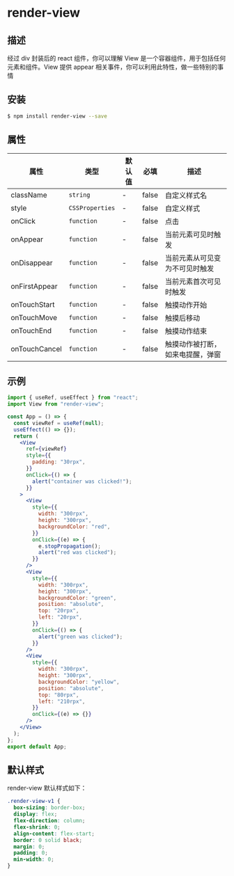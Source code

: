 # render-view

## 描述

经过 div 封装后的 react 组件，你可以理解 View 是一个容器组件，用于包括任何元素和组件。View 提供 appear 相关事件，你可以利用此特性，做一些特别的事情

## 安装

```bash
$ npm install render-view --save
```

## 属性

| **属性**      | **类型**        | **默认值** | **必填** | **描述**                         |
| ------------- | --------------- | ---------- | -------- | -------------------------------- |
| className     | `string`        | -          | false    | 自定义样式名                     |
| style         | `CSSProperties` | -          | false    | 自定义样式                       |
| onClick       | `function`      | -          | false    | 点击                             |
| onAppear      | `function`      | -          | false    | 当前元素可见时触发               |
| onDisappear   | `function`      | -          | false    | 当前元素从可见变为不可见时触发   |
| onFirstAppear | `function`      | -          | false    | 当前元素首次可见时触发           |
| onTouchStart  | `function`      | -          | false    | 触摸动作开始                     |
| onTouchMove   | `function`      | -          | false    | 触摸后移动                       |
| onTouchEnd    | `function`      | -          | false    | 触摸动作结束                     |
| onTouchCancel | `function`      | -          | false    | 触摸动作被打断，如来电提醒，弹窗 |

## 示例

```jsx
import { useRef, useEffect } from "react";
import View from "render-view";

const App = () => {
  const viewRef = useRef(null);
  useEffect(() => {});
  return (
    <View
      ref={viewRef}
      style={{
        padding: "30rpx",
      }}
      onClick={() => {
        alert("container was clicked!");
      }}
    >
      <View
        style={{
          width: "300rpx",
          height: "300rpx",
          backgroundColor: "red",
        }}
        onClick={(e) => {
          e.stopPropagation();
          alert("red was clicked");
        }}
      />
      <View
        style={{
          width: "300rpx",
          height: "300rpx",
          backgroundColor: "green",
          position: "absolute",
          top: "20rpx",
          left: "20rpx",
        }}
        onClick={() => {
          alert("green was clicked");
        }}
      />
      <View
        style={{
          width: "300rpx",
          height: "300rpx",
          backgroundColor: "yellow",
          position: "absolute",
          top: "80rpx",
          left: "210rpx",
        }}
        onClick={(e) => {}}
      />
    </View>
  );
};
export default App;
```

## 默认样式

render-view 默认样式如下：

```css
.render-view-v1 {
  box-sizing: border-box;
  display: flex;
  flex-direction: column;
  flex-shrink: 0;
  align-content: flex-start;
  border: 0 solid black;
  margin: 0;
  padding: 0;
  min-width: 0;
}
```
